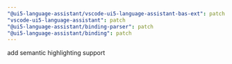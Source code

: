 ```yaml
---
"@ui5-language-assistant/vscode-ui5-language-assistant-bas-ext": patch
"vscode-ui5-language-assistant": patch
"@ui5-language-assistant/binding-parser": patch
"@ui5-language-assistant/binding": patch
---
```


add semantic highlighting support
